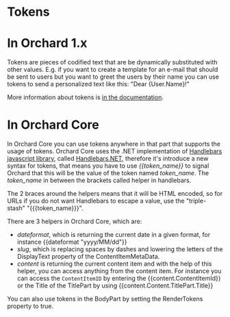 # Tokens



# In Orchard 1.x



Tokens are pieces of codified text that are be dynamically substituted with other values. E.g. if you want to create a template for an e-mail that should be sent to users but you want to greet the users by their name you can use tokens to send a personalized text like this: "Dear {User.Name}!"

More information about tokens is [in the documentation](http://docs.orchardproject.net/Documentation/Builtin-features#OrchardTokens%28WebPIoffbydefault%29).



# In Orchard Core



In Orchard Core you can use tokens anywhere in that part that supports the usage of tokens. Orchard Core uses the .NET implementation of [Handlebars javascript library](http://handlebarsjs.com/), called [Handlebars.NET](https://github.com/rexm/Handlebars.Net), therefore it's introduce a new syntax for tokens, that means you have to use *{{token_name}}* to signal Orchard that this will be the value of the token named *token_name*. The *token_name* in between the brackets called helper in handlebars.

The 2 braces around the helpers means that it will be HTML encoded, so for URLs if you do not want Handlebars to escape a value, use the "triple-stash" "{{{token_name}}}".

There are 3 helpers in Orchard Core, which are:

- *dateformat*, which is returning the current date in a given format, for instance {{dateformat "yyyy/MM/dd"}}
- *slug*, which is replacing spaces by dashes and lowering the letters of the DisplayText property of the ContentItemMetaData.
- *content* is returning the current content item and with the help of this helper, you can access anything from the content item. For instance you can access the `ContentItemID` by entering the {{content.ContentItemId}} or the Title of the TitlePart by using {{content.Content.TitlePart.Title}}

You can also use tokens in the BodyPart by setting the RenderTokens property to true.